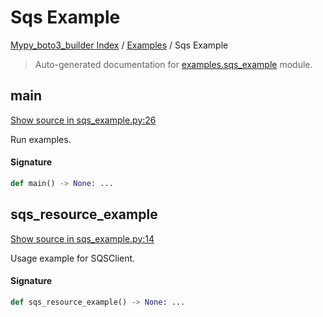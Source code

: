 # Sqs Example

[Mypy_boto3_builder Index](../README.md#mypy_boto3_builder-index) / [Examples](./index.md#examples) / Sqs Example

> Auto-generated documentation for [examples.sqs_example](https://github.com/youtype/mypy_boto3_builder/blob/main/examples/sqs_example.py) module.

## main

[Show source in sqs_example.py:26](https://github.com/youtype/mypy_boto3_builder/blob/main/examples/sqs_example.py#L26)

Run examples.

#### Signature

```python
def main() -> None: ...
```



## sqs_resource_example

[Show source in sqs_example.py:14](https://github.com/youtype/mypy_boto3_builder/blob/main/examples/sqs_example.py#L14)

Usage example for SQSClient.

#### Signature

```python
def sqs_resource_example() -> None: ...
```

